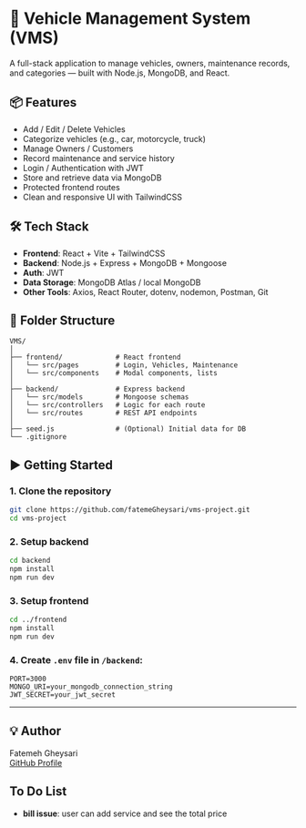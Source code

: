 # 🚗 Vehicle Management System (VMS)

A full-stack application to manage vehicles, owners, maintenance records, and categories — built with Node.js, MongoDB, and React.

## 📦 Features

- Add / Edit / Delete Vehicles
- Categorize vehicles (e.g., car, motorcycle, truck)
- Manage Owners / Customers
- Record maintenance and service history
- Login / Authentication with JWT
- Store and retrieve data via MongoDB
- Protected frontend routes
- Clean and responsive UI with TailwindCSS

## 🛠 Tech Stack

- **Frontend**: React + Vite + TailwindCSS
- **Backend**: Node.js + Express + MongoDB + Mongoose
- **Auth**: JWT
- **Data Storage**: MongoDB Atlas / local MongoDB
- **Other Tools**: Axios, React Router, dotenv, nodemon, Postman, Git

## 📁 Folder Structure

```
VMS/
│
├── frontend/             # React frontend
│   └── src/pages         # Login, Vehicles, Maintenance
│   └── src/components    # Modal components, lists
│
├── backend/              # Express backend
│   └── src/models        # Mongoose schemas
│   └── src/controllers   # Logic for each route
│   └── src/routes        # REST API endpoints
│
├── seed.js               # (Optional) Initial data for DB
└── .gitignore
```

## ▶️ Getting Started

### 1. Clone the repository

```bash
git clone https://github.com/fatemeGheysari/vms-project.git
cd vms-project
```

### 2. Setup backend

```bash
cd backend
npm install
npm run dev
```

### 3. Setup frontend

```bash
cd ../frontend
npm install
npm run dev
```

### 4. Create `.env` file in `/backend`:

```
PORT=3000
MONGO_URI=your_mongodb_connection_string
JWT_SECRET=your_jwt_secret
```

---

## 💡 Author

Fatemeh Gheysari  
[GitHub Profile](https://github.com/fatemeGheysari)

## To Do List
- **bill issue**: user can add service and see the total price 